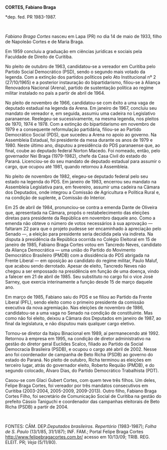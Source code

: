 **CORTES, Fabiano Braga**

\*dep. fed. PR 1983-1987.

 

*Fabiano Braga Cortes* nasceu em Lapa (PR) no dia 14 de maio de 1933,
filho de Napoleão Cortes e de Maria Braga.

Em 1959 concluiu a graduação em ciências jurídicas e sociais pela
Faculdade de Direito de Curitiba.

No pleito de outubro de 1963, candidatou-se a vereador em Curitiba pelo
Partido Social Democrático (PSD), sendo o segundo mais votado da
legenda. Com a extinção dos partidos políticos pelo Ato Institucional nº
2 (27/10/1965) e a posterior instauração do bipartidarismo, filiou-se à
Aliança Renovadora Nacional (Arena), partido de sustentação política ao
regime militar instalado no país a partir de abril de 1964.

No pleito de novembro de 1966, candidatou-se com êxito a uma vaga de
deputado estadual na legenda da Arena. Em janeiro de 1967, concluiu seu
mandato de vereador e, em seguida, assumiu uma cadeira no Legislativo
paranaense. Reelegeu-se sucessivamente, na mesma legenda, nos pleitos de
1970, 1974 e 1978. Com a extinção do bipartidarismo em novembro de 1979
e a consequente reformulação partidária, filiou-se ao Partido
Democrático Social (PDS), que sucedeu a Arena no apoio ao governo. Na
Assembleia Estadual, foi presidente da mesa durante os anos de 1979 e
1980. Neste último ano, disputou a presidência do PDS paranaense que, ao
final, coube ao deputado federal Norton Macedo. Foi nomeado, então, pelo
governador Nei Braga (1979-1982), chefe da Casa Civil do estado do
Paraná. Licenciou-se do seu mandato de deputado estadual para assumir o
cargo, que ocupou até 1981, quando retornou à Assembleia.

No pleito de novembro de 1982, elegeu-se deputado federal pelo seu
estado na legenda do PDS. Em janeiro de 1983, encerrou seu mandato na
Assembleia Legislativa para, em fevereiro, assumir uma cadeira na Câmara
dos Deputados, onde integrou a Comissão de Agricultura e Política Rural
e, na condição de suplente, a Comissão do Interior.

Em 25 de abril de 1984, pronunciou-se contra a emenda Dante de Oliveira
que, apresentada na Câmara, propôs o restabelecimento das eleições
diretas para presidente da República em novembro daquele ano. Como a
emenda não obteve o número de votos necessários à sua aprovação —
faltaram 22 para que o projeto pudesse ser encaminhado à apreciação pelo
Senado —, a eleição para presidente seria decidida pela via indireta. Na
disputa à presidência da República ocorrida no Colégio Eleitoral em 15
de janeiro de 1985, Fabiano Braga Cortes votou em Tancredo Neves,
candidato da Aliança Democrática — uma união do Partido do Movimento
Democrático Brasileiro (PMDB) com a dissidência do PDS abrigada na
Frente Liberal — em oposição ao candidato do regime militar, Paulo
Maluf, que acabou sendo derrotado. Apesar de eleito, Tancredo Neves não
chegou a ser empossado na presidência em função de uma doença, vindo a
falecer em 21 de abril de 1985. Seu substituto no cargo foi o vice José
Sarney, que exercia interinamente a função desde 15 de março daquele
ano.

Em março de 1985, Fabiano saiu do PDS e se filiou ao Partido da Frente
Liberal (PFL), sendo eleito como o primeiro presidente da comissão
executiva da nova agremiação. Nas eleições de novembro de 1986,
candidatou-se a uma vaga no Senado na condição de constituinte. Mas como
não foi eleito, deixou a Câmara dos Deputados em janeiro de 1987, ao
final da legislatura, e não disputou mais qualquer cargo eletivo.

Tornou-se diretor da Itaipu Binacional em 1989, aí permanecendo até
1992. Retornou à empresa em 1995, na condição de diretor administrativo
na gestão do diretor geral Euclides Scalco, filiado ao Partido da Social
Democracia Brasileira (PSDB), e ocupou o cargo até abril de 2002. Nesse
ano foi coordenador de campanha de Beto Richa (PSDB) ao governo do
estado do Paraná. No pleito de outubro, Richa terminou as eleições em
terceiro lugar, atrás do governador eleito, Roberto Requião (PMDB), e do
segundo colocado, Álvaro Dias, do Partido Democrático Trabalhista (PDT).

Casou-se com Glaci Gubert Cortes, com quem teve três filhos. Um deles,
Felipe Braga Cortes, foi vereador por três mandatos consecutivos em
Curitiba (2003-2004, 2005-2009, 2009-2013). Outro filho, Fabiano Braga
Cortes Filho, foi secretário de Comunicação Social de Curitiba na gestão
do prefeito Cássio Taniguchi e coordenador das campanhas eleitorais de
Beto Richa (PSDB) a partir de 2004.

 

FONTES: CÂM. DEP.*Deputados brasileiros. Repertório* (1983-1987); *Folha
de S. Paulo* (13/1/85, 31/1/87); INF. FAM.; Portal Felipe Braga Cortes
http://www.felipebragacortes.com.br/ acesso em 10/13/09; TRIB. REG.
ELEIT. PR; *Veja* (5/11/80).

 
